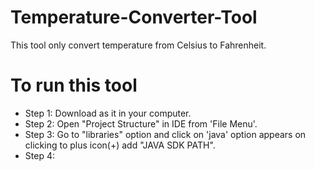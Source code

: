 # Temperature-Converter-Tool
This tool only convert temperature from Celsius to Fahrenheit.
# To run this tool
- Step 1: Download as it in your computer.
- Step 2: Open "Project Structure" in IDE from 'File Menu'.
- Step 3: Go to "libraries" option and click on 'java' option appears on clicking to plus icon(+) add "JAVA SDK PATH".
- Step 4:
